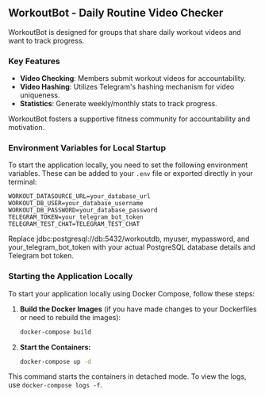 ## WorkoutBot - Daily Routine Video Checker

WorkoutBot is designed for groups that share daily workout videos and want to track progress.


### Key Features

- **Video Checking**: Members submit workout videos for accountability.
- **Video Hashing**: Utilizes Telegram's hashing mechanism for video  uniqueness.
- **Statistics**: Generate weekly/monthly stats to track progress.

WorkoutBot fosters a supportive fitness community for accountability and motivation.

### Environment Variables for Local Startup

To start the application locally, you need to set the following environment variables.
These can be added to your `.env` file or exported directly in your terminal:

```plaintext
WORKOUT_DATASOURCE_URL=your_database_url
WORKOUT_DB_USER=your_database_username
WORKOUT_DB_PASSWORD=your_database_password
TELEGRAM_TOKEN=your_telegram_bot_token
TELEGRAM_TEST_CHAT=TELEGRAM_TEST_CHAT
```

Replace jdbc:postgresql://db:5432/workoutdb, myuser, mypassword, and your_telegram_bot_token
with your actual PostgreSQL database details and Telegram bot token.

### Starting the Application Locally

To start your application locally using Docker Compose, follow these steps:

1. **Build the Docker Images** (if you have made changes to your Dockerfiles or need to rebuild the images):

    ```bash
   docker-compose build
   ```
   
2. **Start the Containers:**
     
   ```bash
   docker-compose up -d
   ```
   
This command starts the containers in detached mode. To view the logs, use `docker-compose logs -f`.